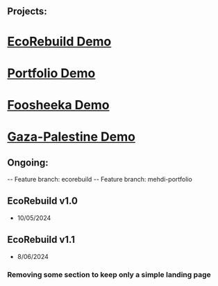 ## Projects:
# [EcoRebuild Demo](https://ecorebuild.netlify.app/)
# [Portfolio Demo](https://mehdibenayed.netlify.app/)
# [Foosheeka Demo](https://foosheeka.netlify.app/)
# [Gaza-Palestine Demo](https://gazapalestine.netlify.app/)

## Ongoing:
-- Feature branch: ecorebuild
-- Feature branch: mehdi-portfolio

## EcoRebuild v1.0
- 10/05/2024

## EcoRebuild v1.1
- 8/06/2024

### Removing some section to keep only a simple landing page
